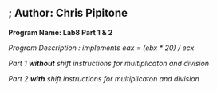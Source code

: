 ; Author: Chris Pipitone
---
**Program Name: Lab8 Part 1 & 2**

*Program Description : implements eax = (ebx * 20) / ecx*

*Part 1 **without** shift instructions for multiplicaton and division*

*Part 2 **with** shift instructions for multiplicaton and division*